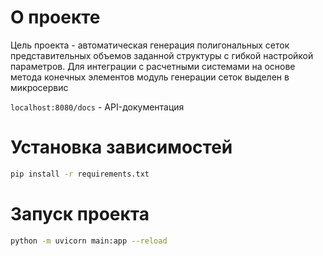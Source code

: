 # О проекте

Цель проекта - автоматическая генерация полигональных сеток представительных объемов заданной структуры с гибкой настройкой параметров. Для интеграции с расчетными системами на основе метода конечных элементов модуль генерации сеток выделен в микросервис

`localhost:8080/docs` - API-документация

# Установка зависимостей

```bash
pip install -r requirements.txt
```

# Запуск проекта

```bash
python -m uvicorn main:app --reload
```

